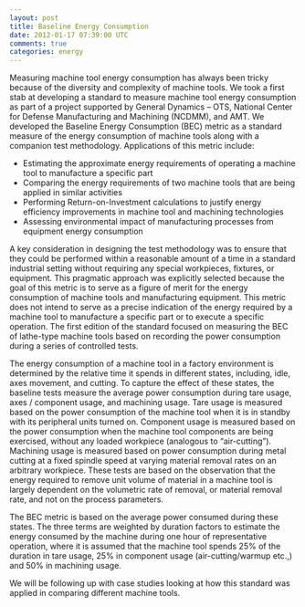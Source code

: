 ```yaml
---           
layout: post
title: Baseline Energy Consumption
date: 2012-01-17 07:39:00 UTC
comments: true
categories: energy
---
```

Measuring machine tool energy consumption has always been tricky because of the diversity and complexity of machine tools. We took a first stab at developing a standard to measure machine tool energy consumption as part of a project supported by General Dynamics – OTS, National Center for Defense Manufacturing and Machining (NCDMM), and AMT. We developed the Baseline Energy Consumption (BEC) metric as a standard measure of the energy consumption of machine tools along with a companion test methodology. Applications of this metric include:
* Estimating the approximate energy requirements of operating a machine tool to manufacture a specific part
* Comparing the energy requirements of two machine tools that are being applied in similar activities
* Performing Return-on-Investment calculations to justify energy efficiency improvements in machine tool and machining technologies
* Assessing environmental impact of manufacturing processes from equipment energy consumption

A key consideration in designing the test methodology was to ensure that they could be performed within a reasonable amount of a time in a standard industrial setting without requiring any special workpieces, fixtures, or equipment. This pragmatic approach was explicitly selected because the goal of this metric is to serve as a figure of merit for the energy consumption of machine tools and manufacturing equipment. This metric does not intend to serve as a precise indication of the energy required by a machine tool to manufacture a specific part or to execute a specific operation. The first edition of the standard focused on measuring the BEC of lathe-type machine tools based on recording the power consumption during a series of controlled tests.

The energy consumption of a machine tool in a factory environment is determined by the relative time it spends in different states, including, idle, axes movement, and cutting. To capture the effect of these states, the baseline tests measure the average power consumption during tare usage, axes / component usage, and machining usage. Tare usage is measured based on the power consumption of the machine tool when it is in standby with its peripheral units turned on. Component usage is measured based on the power consumption when the machine tool components are being exercised, without any loaded workpiece (analogous to “air-cutting”). Machining usage is measured based on power consumption  during metal cutting at a fixed spindle speed at varying material removal rates on an arbitrary workpiece. These tests are based on the observation that the energy required to remove unit volume of material in a machine tool is largely dependent on the volumetric rate of removal, or material removal rate, and not on the process parameters.

The BEC metric is based on the average power consumed during these states. The three terms are weighted by duration factors to estimate the energy consumed by the machine during one hour of representative operation, where it is assumed that the machine tool spends 25% of the duration in tare usage, 25% in component usage (air-cutting/warmup etc.,) and 50% in machining usage.

We will be following up with case studies looking at how this standard was applied in comparing different machine tools.
